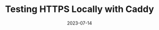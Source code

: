 ---
title: Testing HTTPS Locally with Caddy
description: Testing HTTPS Locally with Caddy
date: 2023-07-14
tags: [Caddy, Docker, server]
draft: true
---